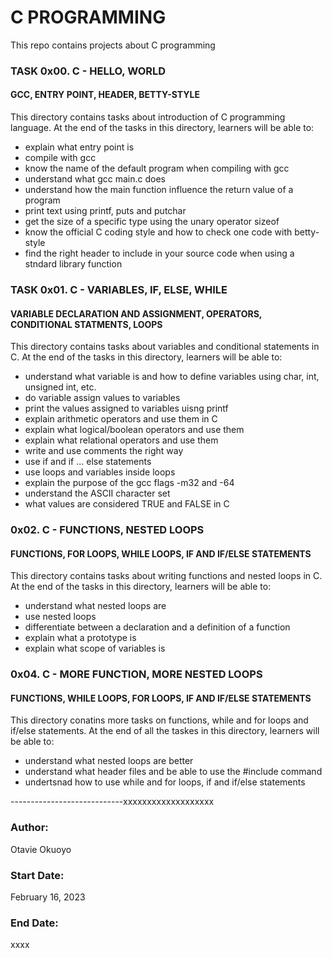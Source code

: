 # C PROGRAMMING

This repo contains projects about C programming

### TASK 0x00. C - HELLO, WORLD
#### GCC, ENTRY POINT, HEADER, BETTY-STYLE
This directory contains tasks about introduction of C programming language. At the end of the tasks in this directory, learners will be able to:
- explain what entry point is
- compile with gcc
- know the name of the default program when compiling with gcc
- understand what gcc main.c does
- understand how the main function influence the return value of a program
- print text using printf, puts and putchar
- get the size of a specific type using the unary operator sizeof
- know the official C coding style and how to check one code with betty-style
- find the right header to include in your source code when using a stndard library function


### TASK 0x01. C - VARIABLES, IF, ELSE, WHILE
#### VARIABLE DECLARATION AND ASSIGNMENT, OPERATORS, CONDITIONAL STATMENTS, LOOPS
This directory contains tasks about variables and conditional statements in C. At the end of the tasks in this directory, learners will be able to:
- understand what variable is and how to define variables using char, int, unsigned int, etc.
- do variable assign values to variables
- print the values assigned to variables uisng printf
- explain arithmetic operators and use them in C
- explain what logical/boolean operators and use them
- explain what relational operators and use them
- write and use comments the right way
- use if and if ... else statements
- use loops and variables inside loops
- explain the purpose of the gcc flags -m32 and -64
- understand the ASCII character set
- what values are considered TRUE and FALSE in C


### 0x02. C - FUNCTIONS, NESTED LOOPS
#### FUNCTIONS, FOR LOOPS, WHILE LOOPS, IF AND IF/ELSE STATEMENTS
This directory contains tasks about writing functions and nested loops in C. At the end of the tasks in this directory, learners will be able to:
- understand what nested loops are 
- use nested loops
- differentiate between a declaration and a definition of a function
- explain what a prototype is
- explain what scope of variables is


### 0x04. C - MORE FUNCTION, MORE NESTED LOOPS
#### FUNCTIONS, WHILE LOOPS, FOR LOOPS, IF AND IF/ELSE STATEMENTS
This directory conatins more tasks on functions, while and for loops and if/else statements. At the end of all the taskes in this directory, learners will be able to:
- understand what nested loops are better
- understand what header files and be able to use the #include command
- undertsnad how to use while and for loops, if and if/else statements




----------------------------xxxxxxxxxxxxxxxxxxx

### Author:
Otavie Okuoyo

### Start Date:
February 16, 2023

### End Date:
xxxx
